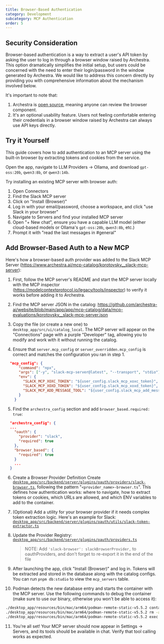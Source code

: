 ```yaml
---
title: Browser-Based Authentication
category: Development
subcategory: MCP Authentication
order: 5
---
```

## Security Consideration

Browser-based authentication is a way to extract a user's API token by asking the user to log in through a browser window raised by Archestra. This option dramatically simplifies the initial setup, but users could be concerned with the need to enter their login/password in the window generated by Archestra. We would like to address this concern directly by providing you with comprehensive information about the mechanism involved below.

It's important to note that:

1. Archestra is [open source](https://github.com/archestra-ai/archestra), meaning anyone can review the browser component.
2. It's an optional usability feature. Users not feeling comfortable entering their credentials in a browser window raised by Archestra can always use API keys directly.

## Try it Yourself

This guide covers how to add authentication to an MCP server using the built-in browser by extracting tokens and cookies from the service.

Open the app, navigate to LLM Providers → Ollama, and download `gpt-oss:20b`, `qwen3:8b`, or `qwen3:14b`.

Try installing an existing MCP server with browser auth:

1. Open Connectors
2. Find the Slack MCP server
3. Click on "Install (Browser)"
4. Log in with your email/password, choose a workspace, and click "use Slack in your browser"
5. Navigate to Servers and find your installed MCP server
6. Open "+ New chat", ensure you have a capable LLM model (either cloud-based models or Ollama's `gpt-oss:20b`, `qwen3:8b`, etc.)
7. Prompt it with "read the last messages in #general"

## Add Browser-Based Auth to a New MCP

Here's how a browser-based auth provider was added to the Slack MCP Server (https://www.archestra.ai/mcp-catalog/korotovsky__slack-mcp-server):

1. First, follow the MCP server's README and start the MCP server locally with the MCP inspector (https://modelcontextprotocol.io/legacy/tools/inspector) to verify it works before adding it to Archestra.

2. Find the MCP server JSON in the catalog: https://github.com/archestra-ai/website/blob/main/app/app/mcp-catalog/data/mcp-evaluations/korotovsky__slack-mcp-server.json

3. Copy the file (or create a new one) to `desktop_app/src/ui/catalog_local`. The MCP server will appear on the "Connections" page with a purple "Developer" tag, allowing you to modify and work with it without running the catalog.

4. Ensure that `server.mcp_config` or `server_overridden.mcp_config` is correct and matches the configuration you ran in step 1.

```json
  "mcp_config": {
      "command": "npx",
      "args": ["-y", "slack-mcp-server@latest", "--transport", "stdio"],
      "env": {
        "SLACK_MCP_XOXC_TOKEN": "${user_config.slack_mcp_xoxc_token}",
        "SLACK_MCP_XOXD_TOKEN": "${user_config.slack_mcp_xoxd_token}",
        "SLACK_MCP_ADD_MESSAGE_TOOL": "${user_config.slack_mcp_add_message_tool}"
      }
    }
```

5. Find the `archestra_config` section and add `browser_based.required: true`:

```json
  "archestra_config": {
  ...
    "oauth": {
      "provider": "slack",
      "required": true
    },
    "browser_based": {
      "required": true
    }
    ...
  }
```

6. Create a Browser Provider Definition
   Create [`desktop_app/src/backend/server/plugins/oauth/providers/slack-browser.ts`](https://github.com/archestra-ai/archestra/blob/main/desktop_app/src/backend/server/plugins/oauth/providers/slack-browser.ts), following the pattern "`<provider_name>-browser.ts`". This defines how authentication works: where to navigate, how to extract tokens or cookies, which URLs are allowed, and which ENV variables to add to the container.
7. (Optional) Add a utility for your browser provider if it needs complex token extraction logic. Here's an example for Slack: [`desktop_app/src/backend/server/plugins/oauth/utils/slack-token-extractor.ts`](https://github.com/archestra-ai/archestra/blob/main/desktop_app/src/backend/server/plugins/oauth/utils/slack-token-extractor.ts)
8. Update the Provider Registry: [`desktop_app/src/backend/server/plugins/oauth/providers.ts`](https://github.com/archestra-ai/archestra/blob/main/desktop_app/src/backend/server/plugins/oauth/providers.ts)
   > NOTE: Add `'slack-browser': slackBrowserProvider,` to oauthProviders, and don't forget to re-export it in the end of the file

9. After launching the app, click "Install (Browser)" and log in. Tokens will be extracted and stored in the database along with the catalog configs. You can run `pnpm db:studio` to view the `mcp_servers` table.

10. Podman detects the new database entry and starts the container with the MCP server. Use the following commands to debug the container (make sure to use our binary, otherwise you won't be able to access it):

```bash
./desktop_app/resources/bin/mac/arm64/podman-remote-static-v5.5.2 container ls --all
./desktop_app/resources/bin/mac/arm64/podman-remote-static-v5.5.2 rm -a -f
./desktop_app/resources/bin/mac/arm64/podman-remote-static-v5.5.2 exec -it CONTAINER_ID sh
```

11. You're all set! Your MCP server should now appear in Settings → Servers, and its tools should be available in chat. Verify that tool calling works as expected.
